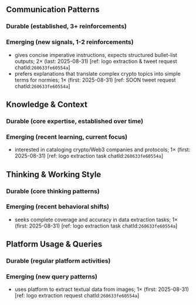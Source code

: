 ## Communication Patterns
### Durable (established, 3+ reinforcements)

### Emerging (new signals, 1-2 reinforcements)
- gives concise imperative instructions, expects structured bullet-list outputs; 2× (last: 2025-08-31) [ref: logo extraction & tweet request chatId:`260633fe60554a`]
- prefers explanations that translate complex crypto topics into simple terms for normies; 1× (first: 2025-08-31) [ref: SOON tweet request chatId:`260633fe60554a`]

## Knowledge & Context
### Durable (core expertise, established over time)

### Emerging (recent learning, current focus)
- interested in cataloging crypto/Web3 companies and protocols; 1× (first: 2025-08-31) [ref: logo extraction task chatId:`260633fe60554a`]

## Thinking & Working Style
### Durable (core thinking patterns)

### Emerging (recent behavioral shifts)
- seeks complete coverage and accuracy in data extraction tasks; 1× (first: 2025-08-31) [ref: logo extraction task chatId:`260633fe60554a`]

## Platform Usage & Queries
### Durable (regular platform activities)

### Emerging (new query patterns)
- uses platform to extract textual data from images; 1× (first: 2025-08-31) [ref: logo extraction request chatId:`260633fe60554a`]
